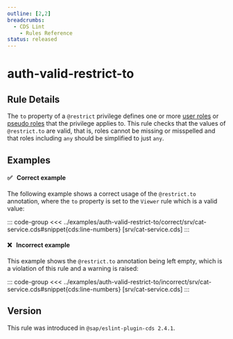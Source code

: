 ```yaml
---
outline: [2,2]
breadcrumbs:
  - CDS Lint
    - Rules Reference
status: released
---
```


<script setup>
  import PlaygroundBadge from '../components/PlaygroundBadge.vue'
</script>

# auth-valid-restrict-to

## Rule Details

The `to` property of a `@restrict` privilege defines one or more [user roles](../../../guides/security/authorization#roles) or [pseudo roles](../../../guides/security/authorization#pseudo-roles) that the privilege applies to. This rule checks that the values of `@restrict.to` are valid, that is, roles cannot be missing or misspelled and that roles including `any` should be simplified to just `any`.

## Examples

#### ✅ &nbsp; Correct example

The following example shows a correct usage of the `@restrict.to` annotation, where the `to` property is set to the `Viewer` rule which is a valid value:

::: code-group
<<< ../examples/auth-valid-restrict-to/correct/srv/cat-service.cds#snippet{cds:line-numbers} [srv/cat-service.cds]
:::
<PlaygroundBadge
  name="auth-valid-restrict-to"
  kind="correct"
  :rules="{'@sap/cds/auth-valid-restrict-to': ['warn', 'show']}"
  :files="['db/schema.cds', 'srv/cat-service.cds']"
/>

#### ❌ &nbsp; Incorrect example

This example shows the `@restrict.to` annotation being left empty, which is a violation of this rule and a warning is raised:

::: code-group
<<< ../examples/auth-valid-restrict-to/incorrect/srv/cat-service.cds#snippet{cds:line-numbers} [srv/cat-service.cds]
:::
<PlaygroundBadge
  name="auth-valid-restrict-to"
  kind="incorrect"
  :rules="{'@sap/cds/auth-valid-restrict-to': ['warn', 'show']}"
  :files="['db/schema.cds', 'srv/cat-service.cds']"
/>

## Version
This rule was introduced in `@sap/eslint-plugin-cds 2.4.1`.